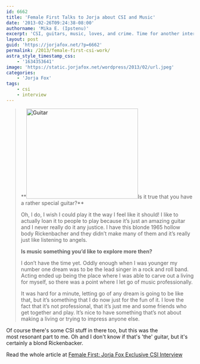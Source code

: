 ```yaml
---
id: 6662
title: 'Female First Talks to Jorja about CSI and Music'
date: '2013-02-26T09:24:38-08:00'
authorname: 'Mika E. (Ipstenu)'
excerpt: 'CSI, guitars, music, loves, and crime. Time for another interview!'
layout: post
guid: 'https://jorjafox.net/?p=6662'
permalink: /2013/female-first-csi-work/
astra_style_timestamp_css:
    - '1634353641'
image: 'https://static.jorjafox.net/wordpress/2013/02/url.jpeg'
categories:
    - 'Jorja Fox'
tags:
    - csi
    - interview
---
```


<blockquote>**<a href="//static.jorjafox.net/wordpress/2013/02/url.jpeg"><img class="alignleft size-medium wp-image-6663" alt="Guitar" src="//static.jorjafox.net/wordpress/2013/02/url-300x243.jpeg" width="300" height="242" /></a>Is it true that you have a rather special guitar?**

Oh, I do, I wish I could play it the way I feel like it should! I like to actually loan it to people to play because it’s just an amazing guitar and I never really do it any justice. I have this blonde 1965 hollow body Rickenbacher and they didn’t make many of them and it’s really just like listening to angels.

**Is music something you’d like to explore more then?**

I don’t have the time yet. Oddly enough when I was younger my number one dream was to be the lead singer in a rock and roll band. Acting ended up being the place where I was able to carve out a living for myself, so there was a point where I let go of music professionally.

It was hard for a minute, letting go of any dream is going to be like that, but it’s something that I do now just for the fun of it. I love the fact that it’s not professional, that it’s just me and some friends who get together and play. It’s nice to have something that’s not about making a living or trying to impress anyone else.</blockquote>
Of course there's some CSI stuff in there too, but this was the most resonant part to me. Oh and I don't know if that's 'the' guitar, but it's certainly a blond Rickenbacker.

Read the whole article at <a href="http://www.femalefirst.co.uk/tv/jorja-fox-csi-interview-281784.html">Female First: Jorja Fox Exclusive CSI Interview</a>
